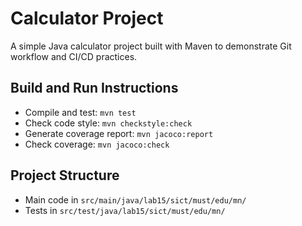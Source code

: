 # Calculator Project

A simple Java calculator project built with Maven to demonstrate Git workflow and CI/CD practices.

## Build and Run Instructions

- Compile and test: `mvn test`
- Check code style: `mvn checkstyle:check`
- Generate coverage report: `mvn jacoco:report`
- Check coverage: `mvn jacoco:check`

## Project Structure

- Main code in `src/main/java/lab15/sict/must/edu/mn/`
- Tests in `src/test/java/lab15/sict/must/edu/mn/`